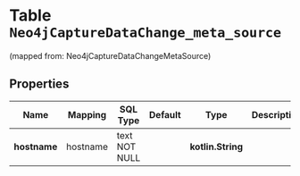 
# Table `Neo4jCaptureDataChange_meta_source`
(mapped from: Neo4jCaptureDataChangeMetaSource)

## Properties
Name | Mapping | SQL Type | Default | Type | Description | Notes
---- | ------- | -------- | ------- | ---- | ----------- | -----
**hostname** | hostname | text NOT NULL |  | **kotlin.String** |  | 




